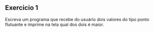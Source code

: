 ## Exercicio 1
Escreva um programa que recebe do usuário dois valores do tipo ponto flutuante e imprime na tela qual dos dois é maior.